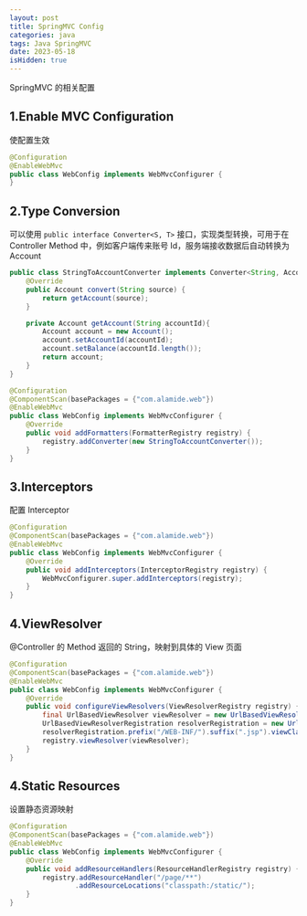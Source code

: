 ```yaml
---
layout: post
title: SpringMVC Config
categories: java
tags: Java SpringMVC
date: 2023-05-18
isHidden: true
---
```

SpringMVC 的相关配置
<!--more-->
## 1.Enable MVC Configuration
使配置生效
```java
@Configuration
@EnableWebMvc
public class WebConfig implements WebMvcConfigurer {
}
```

## 2.Type Conversion
可以使用 `public interface Converter<S, T>` 接口，实现类型转换，可用于在 Controller Method 中，例如客户端传来账号 Id，服务端接收数据后自动转换为 Account
```java
public class StringToAccountConverter implements Converter<String, Account> {
    @Override
    public Account convert(String source) {
        return getAccount(source);
    }

    private Account getAccount(String accountId){
        Account account = new Account();
        account.setAccountId(accountId);
        account.setBalance(accountId.length());
        return account;
    }
}

@Configuration
@ComponentScan(basePackages = {"com.alamide.web"})
@EnableWebMvc
public class WebConfig implements WebMvcConfigurer {
    @Override
    public void addFormatters(FormatterRegistry registry) {
        registry.addConverter(new StringToAccountConverter());
    }
}
```

## 3.Interceptors
配置 Interceptor
```java
@Configuration
@ComponentScan(basePackages = {"com.alamide.web"})
@EnableWebMvc
public class WebConfig implements WebMvcConfigurer {
    @Override
    public void addInterceptors(InterceptorRegistry registry) {
        WebMvcConfigurer.super.addInterceptors(registry);
    }
}
```

## 4.ViewResolver
@Controller 的 Method 返回的 String，映射到具体的 View 页面
```java
@Configuration
@ComponentScan(basePackages = {"com.alamide.web"})
@EnableWebMvc
public class WebConfig implements WebMvcConfigurer {
    @Override
    public void configureViewResolvers(ViewResolverRegistry registry) {
        final UrlBasedViewResolver viewResolver = new UrlBasedViewResolver();
        UrlBasedViewResolverRegistration resolverRegistration = new UrlBasedViewResolverRegistration(viewResolver);
        resolverRegistration.prefix("/WEB-INF/").suffix(".jsp").viewClass(InternalResourceView.class);
        registry.viewResolver(viewResolver);
    }
}
```

## 4.Static Resources
设置静态资源映射
```java
@Configuration
@ComponentScan(basePackages = {"com.alamide.web"})
@EnableWebMvc
public class WebConfig implements WebMvcConfigurer {
    @Override
    public void addResourceHandlers(ResourceHandlerRegistry registry) {
        registry.addResourceHandler("/page/**")
                .addResourceLocations("classpath:/static/");
    }
}
```